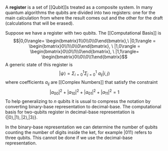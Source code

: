 A **register** is a set of [[Qubit]]s treated as a composite system. 
In many quantum algorithms the qubits are divided into two registers: one for the main calculation from where the result comes out and the other for the draft (calculations that will be erased). 

Suppose we have a register with two qubits. The [[Computational Basis]] is $$|0,0\rangle= \begin{bmatrix}1\\0\\0\\0\end{bmatrix},\ |0,1\rangle = \begin{bmatrix}0\\1\\0\\0\end{bmatrix}, \ |1,0\rangle = \begin{bmatrix}0\\0\\1\\0\end{bmatrix}, \ |1,1\rangle= \begin{bmatrix}0\\0\\0\\1\end{bmatrix}$$
A generic state of this register is $$|\psi\rangle = \Sigma_{i=0}^1\Sigma_{j=0}^1\ a_{ij}|i,j\rangle$$where coefficients $a_{ij}$ are [[Complex Numbers]] that satisfy the constraint $$|a_{00}|^2 + |a_{10}|^2 + |a_{01}|^2 + |a_{11}|^2 = 1$$
To help generalizing to $n$ qubits it is usual to compress the notation by converting binary-base representation to decimal-base.
The computational basis for two-qubits register in decimal-base representation is $\{|0\rangle, |1\rangle, |2\rangle, |3\rangle\}$. 

In the binary-base representation we can determine the number of qubits counting the number of digits inside the ket, for example $|011\rangle$ refers to three qubits. 
This cannot be done if we use the decimal-base representation. 


